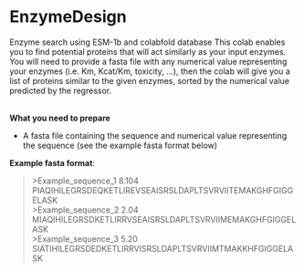# EnzymeDesign

Enzyme search using ESM-1b and colabfold database
This colab enables you to find potential proteins that will act similarly as your input enzymes. You will need to provide a fasta file with any numerical value representing your enzymes (i.e. Km, Kcat/Km, toxicity, ...), then the colab will give you a list of proteins similar to the given enzymes, sorted by the numerical value predicted by the regressor.

<br>
<b>What you need to prepare</b>

* A fasta file containing the sequence and numerical value representing the sequence (see the example fasta format below)


<b>Example fasta format</b>:
>\>Example_sequence_1 8.104<br>
PIAQIHILEGRSDEQKETLIREVSEAISRSLDAPLTSVRVIITEMAKGHFGIGGELASK<br>
>\>Example_sequence_2 2.04<br>
MIAQIHILEGRSDKETLIRRVSEAISRSLDAPLTSVRVIIMEMAKGHFGIGGELASK<br>
>\>Example_sequence_3 5.20<br>
SIATIHILEGRSDEDKETLIRRVISRSLDAPLTSVRVIIMTMAKKHFGIGGELASK
